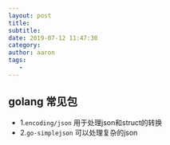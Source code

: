 ```yaml
---
layout: post
title:
subtitle:
date: 2019-07-12 11:47:30
category:
author: aaron
tags:
   -
---
```


## golang 常见包

- 1.`encoding/json` 用于处理json和struct的转换
- 2.`go-simplejson` 可以处理复杂的json
